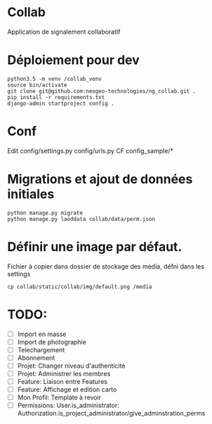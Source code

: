 # Collab

Application de signalement collaboratif

# Déploiement pour dev

```shell
python3.5 -m venv /collab_venv
source bin/activate
git clone git@github.com:neogeo-technologies/ng_collab.git .
pip install -r requirements.txt
django-admin startproject config .
```

# Conf
Edit config/settings.py config/urls.py CF config_sample/*


# Migrations et ajout de données initiales

```shell
python manage.py migrate
python manage.py laoddata collab/data/perm.json
```

# Définir une image par défaut.
Fichier à copier dans dossier de stockage des média, défni dans les settings
```
cp collab/static/collab/img/default.png /media
```

# TODO:
- [ ] Import en masse
- [ ] Import de photographie
- [ ] Telechargement
- [ ] Abonnement
- [ ] Projet: Changer niveau d'authenticité
- [ ] Projet: Administrer les membres
- [ ] Feature: Liaison entre Features
- [ ] Feature: Affichage et edition carto
- [ ] Mon Profil: Template à revoir
- [ ] Permissions: User.is_administrator: Authorization.is_project_administrator/give_adminstration_perms
